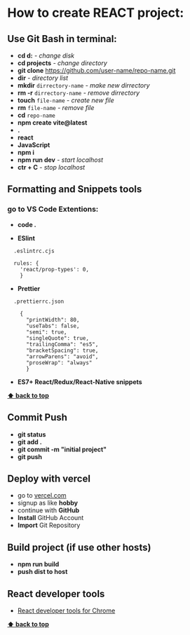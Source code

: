 # How to create REACT project:

## Use Git Bash in terminal:

- **cd d:** _- change disk_
- **cd projects** _- change directory_
- **git clone** https://github.com/user-name/repo-name.git
- **dir** _- directory list_
- **mkdir** `dirrectory-name` _- make new dirrectory_
- **rm -r** `dirrectory-name` _- remove dirrectory_
- **touch** `file-name` _- create new file_
- **rm** `file-name` _- remove file_
- **cd** `repo-name`
- **npm create vite@latest**
- **.**
- **react**
- **JavaScript**
- **npm i**
- **npm run dev** _- start localhost_
- **ctr + C** _- stop localhost_

## Formatting and Snippets tools

### go to VS Code Extentions:

- **code .**

- **ESlint**

```
  .eslintrc.cjs
```

```
  rules: {
    'react/prop-types': 0,
    }
```

- **Prettier**

```
  .prettierrc.json
```

```
    {
      "printWidth": 80,
      "useTabs": false,
      "semi": true,
      "singleQuote": true,
      "trailingComma": "es5",
      "bracketSpacing": true,
      "arrowParens": "avoid",
      "proseWrap": "always"
      }
```

- **ES7+ React/Redux/React-Native snippets**

**[⬆ back to top](#how-to-create-react-project)**

## Commit Push

- **git status**
- **git add .**
- **git commit -m "initial project"**
- **git push**

## Deploy with vercel

- go to [vercel.com](https://vercel.com/signup)
- signup as like **hobby**
- continue with **GitHub**
- **Install** GitHub Account
- **Import** Git Repository

## Build project (if use other hosts)

- **npm run build**
- **push dist to host**

## React developer tools

- [React developer tools for Chrome](https://chromewebstore.google.com/detail/react-developer-tools/fmkadmapgofadopljbjfkapdkoienihi?utm_source=ext_app_menu)

**[⬆ back to top](#how-to-create-react-project)**
